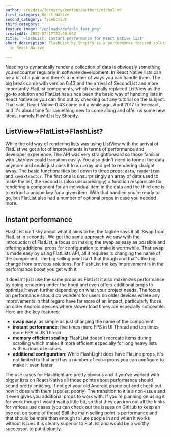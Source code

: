 ```yaml
---
author: src/data/forestry/content/authors/michal.md
first_category: React Native
second_category: TypeScript
third_category: ''
feature_image: "/uploads/default_feat.png"
createdAt: 2022-07-17T22:00:00Z
title: 'FlashList: instant performance for React Native list'
short_description: FlashList by Shopify is a performance focused solution for lists
  in React Native

---
```

Needing to dynamically render a collection of data is obviously something you encounter regularly in software development. In React Native lists can be a bit of a pain and there's a number of ways you can handle them. The big break came with version 0.43 and the arrival of SecondList and more importantly FlatList components, which basically replaced ListView as the go-to solution and FlatList has since been the basic way of handling lists in React Native as you can find out by checking out any tutorial on the subject. That said, React Native 0.43 came out a while ago, April 2017 to be exact, and it's about time for something new to come along and offer us some new ideas, namely FlashList by Shopify.

## ListView->FlatList->FlashList?

While the old way of rendering lists was using ListView with the arrival of FlatList we got a lot of improvements in terms of performance and developer experience. The API was very straightforward so those familiar with ListView could transition easily. You also didn't need to format the data anymore and could just pass it to an array and get to rendering straight away. The basic functionalities boil down to three props: `data`, `renderItem` and `keyExtractor`. The first one is unsurprisingly an array of data used to make the list, the second is (also unsurprisingly) a function responsible for rendering a component for an individual item in the data and the third one is to extract a unique key for a given item. With that handled you’re ready to go, but FlatList also had a number of optional props in case you needed more.

## Instant performance

FlashList isn't shy about what it aims to be, the tagline says it all ‘Swap from FlatList in seconds'. We get the same approach we saw with the introduction of FlatList, a focus on making the swap as easy as possible and offering additional props for configuration to make it worthwhile.  That swap is made easy by using FlatLists API, all it requires is changing the name of the component. The big selling point isn't that though and that's the big change from previous solutions. For FlashList the key improvement is in the performance boost you get with it.

It doesn't just use the same props as FlatList it also maximizes performance by doing rendering under the hood and even offers additional props to optimize it even further depending on what your project needs. The focus on performance should do wonders for users on older devices where any improvements in that regard have far more of an impact, particularly those on older Android devices where slower load times are especially noticeable.  Here are the key features:

* **swap easy**: as simple as just changing the name of the component
* **instant performance**: five times more FPS in UI Thread and ten times more FPS in JS Thread
* **memory efficient scaling**: FlashList doesn't recreate items during scrolling which makes it more efficient especially for long heavy lists with various use cases.
* **additional configuration**: While FlashLight does have FlaLine props, it's not limited to that and has a number of extra props you can configure to make it even faster

The use cases for Flashlight are pretty obvious and if you’ve worked with bigger lists on React Native all those points about performance should sound pretty enticing. If not get your old Android phone out and check out how it does with them (spoiler: poorly) The transition to it is a non-issue and it even gives you additional props to work with. If you’re planning on using it for work though I would wait a little bit, so that they can iron out all the kinks for various use cases (you can check out the issues on GitHub to keep an eye out on some of those) Still the main selling point is performance and that should be more than enough to lure people in and when it works without issues it is clearly superior to FlatList and would be a worthy successor, to put it bluntly.